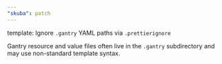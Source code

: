 ```yaml
---
"skuba": patch
---
```


template: Ignore `.gantry` YAML paths via `.prettierignore`

Gantry resource and value files often live in the `.gantry` subdirectory and may use non-standard template syntax.
